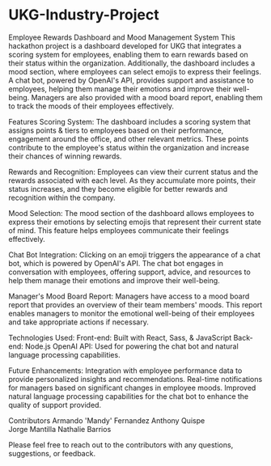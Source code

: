 # UKG-Industry-Project

Employee Rewards Dashboard and Mood Management System
This hackathon project is a dashboard developed for UKG that integrates a scoring system for employees, enabling them to earn rewards based on their status within the organization. 
Additionally, the dashboard includes a mood section, where employees can select emojis to express their feelings. 
A chat bot, powered by OpenAI's API, provides support and assistance to employees, helping them manage their emotions and improve their well-being. 
Managers are also provided with a mood board report, enabling them to track the moods of their employees effectively.

Features
Scoring System: The dashboard includes a scoring system that assigns points & tiers to employees based on their performance, engagement around the office, and other relevant metrics. These points contribute to the employee's status within the organization and increase their chances of winning rewards.

Rewards and Recognition: Employees can view their current status and the rewards associated with each level. As they accumulate more points, their status increases, and they become eligible for better rewards and recognition within the company.

Mood Selection: The mood section of the dashboard allows employees to express their emotions by selecting emojis that represent their current state of mind. This feature helps employees communicate their feelings effectively.

Chat Bot Integration: Clicking on an emoji triggers the appearance of a chat bot, which is powered by OpenAI's API. The chat bot engages in conversation with employees, offering support, advice, and resources to help them manage their emotions and improve their well-being.

Manager's Mood Board Report: Managers have access to a mood board report that provides an overview of their team members' moods. This report enables managers to monitor the emotional well-being of their employees and take appropriate actions if necessary.

Technologies Used:
Front-end: Built with React, Sass, & JavaScript
Back-end: Node.js
OpenAI API: Used for powering the chat bot and natural language processing capabilities.


Future Enhancements:
Integration with employee performance data to provide personalized insights and recommendations.
Real-time notifications for managers based on significant changes in employee moods.
Improved natural language processing capabilities for the chat bot to enhance the quality of support provided.

Contributors
Armando 'Mandy' Fernandez 
Anthony Quispe  
Jorge Mantilla 
Nathalie Barrios

Please feel free to reach out to the contributors with any questions, suggestions, or feedback.


